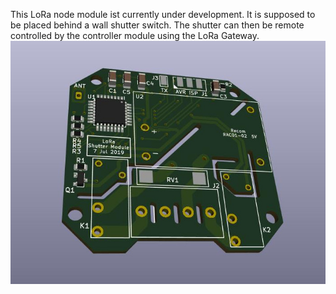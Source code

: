 This LoRa node module ist currently under development. It is supposed to be placed behind a wall shutter switch.
The shutter can then be remote controlled by the controller module using the LoRa Gateway.<br>
![lt](https://github.com/tinytronix/homeautomation/blob/master/Photos/LoraShutterMudule_3D.jpg)
